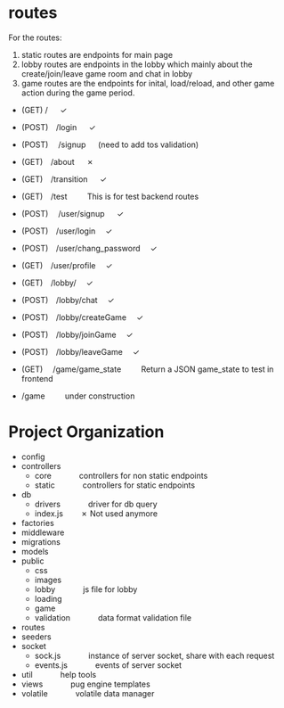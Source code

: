 # routes

For the routes:

1. static routes are endpoints for main page
2. lobby routes are endpoints in the lobby which mainly about the create/join/leave game room and chat in lobby
3. game routes are the endpoints for inital, load/reload, and other game action during the game period.

* (GET) / &emsp; &check;

* (POST)&emsp;/login  &emsp; &check;

* (POST) &emsp;/signup  &emsp; (need to add tos validation)

* (GET)&emsp;/about &emsp; &cross;

* (GET)&emsp;/transition &emsp; &check;

* (GET)&emsp;/test &emsp;&emsp; This is for test backend routes

* (POST) &emsp;/user/signup   &emsp; &check;

* (POST)&emsp;/user/login   &emsp;&check;

* (POST)&emsp;/user/chang_password &emsp;&check;

* (GET)&emsp;/user/profile  &emsp;&check;

* (GET)&emsp;/lobby/  &emsp;&check;

* (POST)&emsp;/lobby/chat  &emsp;&check; 

* (POST)&emsp;/lobby/createGame &emsp;&check;

* (POST)&emsp;/lobby/joinGame  &emsp;&check;

* (POST)&emsp;/lobby/leaveGame &emsp;&check;


* (GET)&emsp; /game/game_state &emsp;&emsp; Return a JSON game_state to test in frontend
  
* /game &emsp;&emsp; under construction
  
# Project Organization
- config 
- controllers 
   - core &emsp;&emsp;&emsp; controllers for non static endpoints
   - static &emsp;&emsp;&emsp; controllers for static endpoints
- db 
   - drivers &emsp;&emsp;&emsp; driver for db query
   - index.js &emsp;&emsp;&cross; Not used anymore
- factories  
- middleware 
- migrations
- models
- public
   - css
   - images
   - lobby &emsp;&emsp;&emsp; js file for lobby 
   - loading
   - game
   - validation &emsp;&emsp;&emsp; data format validation file
- routes
- seeders
- socket 
   - sock.js &emsp;&emsp;&emsp; instance of server socket, share with each request
   - events.js &emsp;&emsp;&emsp; events of server socket
- util &emsp;&emsp;&emsp; help tools
- views &emsp;&emsp;&emsp; pug engine templates
- volatile &emsp;&emsp;&emsp; volatile data manager
  

